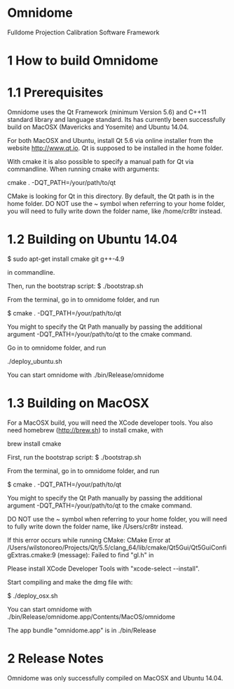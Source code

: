 Omnidome
========

Fulldome Projection Calibration Software Framework


1 How to build Omnidome
=======================

1.1 Prerequisites
=================

Omnidome uses the Qt Framework (minimum Version 5.6) and C++11 standard library and language standard.
Its has currently been successfully build on MacOSX (Mavericks and Yosemite) and Ubuntu 14.04.

For both MacOSX and Ubuntu, install Qt 5.6 via online installer from the website http://www.qt.io.
Qt is supposed to be installed in the home folder.

With cmake it is also possible to specify a manual path for Qt via commandline.
When running cmake with arguments:

cmake . -DQT_PATH=/your/path/to/qt

CMake is looking for Qt in this directory.
By default, the Qt path is in the home folder.
DO NOT use the ~ symbol when referring to your home folder, you will need to fully write down the folder name,
like /home/cr8tr instead.

1.2 Building on Ubuntu 14.04
============================

$ sudo apt-get install cmake git g++-4.9

in commandline.

Then, run the bootstrap script:
$ ./bootstrap.sh

From the terminal, go in to omnidome folder, and run

$ cmake . -DQT_PATH=/your/path/to/qt

You might to specify the Qt Path manually by passing the additional argument
-DQT_PATH=/your/path/to/qt to the cmake command.

Go in to omnidome folder, and run

./deploy_ubuntu.sh

You can start omnidome with
./bin/Release/omnidome


1.3 Building on MacOSX
======================

For a MacOSX build, you will need the XCode developer tools.
You also need homebrew (http://brew.sh) to install cmake, with

brew install cmake

First, run the bootstrap script:
$ ./bootstrap.sh

From the terminal, go in to omnidome folder, and run

$ cmake . -DQT_PATH=/your/path/to/qt

You might to specify the Qt Path manually by passing the additional argument
-DQT_PATH=/your/path/to/qt to the cmake command.

DO NOT use the ~ symbol when referring to your home folder, you will need to fully write down the folder name,
like /Users/cr8tr instead.

If this error occurs while running CMake:
CMake Error at /Users/wilstonoreo/Projects/Qt/5.5/clang_64/lib/cmake/Qt5Gui/Qt5GuiConfigExtras.cmake:9 (message):
  Failed to find "gl.h" in

Please install XCode Developer Tools with "xcode-select --install".

Start compiling and make the dmg file with:

$ ./deploy_osx.sh

You can start omnidome with
./bin/Release/omnidome.app/Contents/MacOS/omnidome

The app bundle "omnidome.app" is in ./bin/Release


2 Release Notes
===============

Omnidome was only successfully compiled on MacOSX and Ubuntu 14.04.
